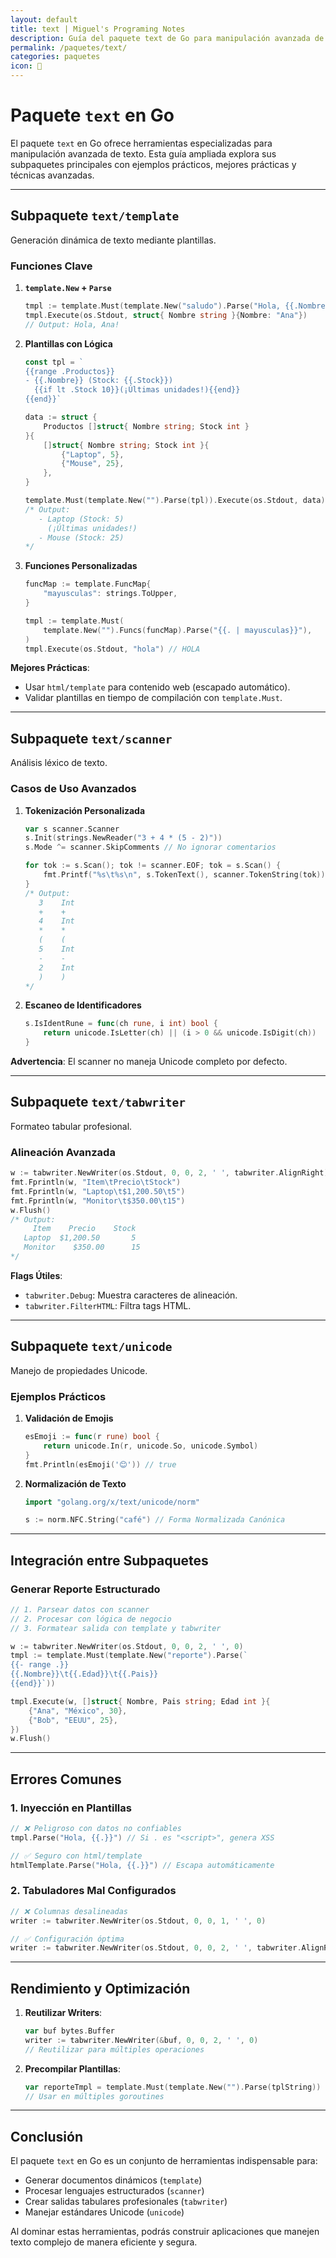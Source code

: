 ```yaml
---
layout: default
title: text | Miguel's Programing Notes
description: Guía del paquete text de Go para manipulación avanzada de texto
permalink: /paquetes/text/
categories: paquetes
icon: 📝
---
```


# Paquete `text` en Go

El paquete `text` en Go ofrece herramientas especializadas para manipulación avanzada de texto. Esta guía ampliada explora sus subpaquetes principales con ejemplos prácticos, mejores prácticas y técnicas avanzadas.  

---

## Subpaquete `text/template`

Generación dinámica de texto mediante plantillas.  

### Funciones Clave

1. **`template.New` + `Parse`**

   ```go  
   tmpl := template.Must(template.New("saludo").Parse("Hola, {{.Nombre}}!"))  
   tmpl.Execute(os.Stdout, struct{ Nombre string }{Nombre: "Ana"})  
   // Output: Hola, Ana!  
   ```  

2. **Plantillas con Lógica**

   ```go  
   const tpl = `  
   {{range .Productos}}  
   - {{.Nombre}} (Stock: {{.Stock}})  
     {{if lt .Stock 10}}(¡Últimas unidades!){{end}}  
   {{end}}`  

   data := struct {  
       Productos []struct{ Nombre string; Stock int }  
   }{  
       []struct{ Nombre string; Stock int }{  
           {"Laptop", 5},  
           {"Mouse", 25},  
       },  
   }  

   template.Must(template.New("").Parse(tpl)).Execute(os.Stdout, data)  
   /* Output:  
      - Laptop (Stock: 5)  
        (¡Últimas unidades!)  
      - Mouse (Stock: 25)  
   */  
   ```  

3. **Funciones Personalizadas**

   ```go  
   funcMap := template.FuncMap{  
       "mayusculas": strings.ToUpper,  
   }  

   tmpl := template.Must(  
       template.New("").Funcs(funcMap).Parse("{{. | mayusculas}}"),  
   )  
   tmpl.Execute(os.Stdout, "hola") // HOLA  
   ```  

**Mejores Prácticas**:

- Usar `html/template` para contenido web (escapado automático).  
- Validar plantillas en tiempo de compilación con `template.Must`.  

---

## Subpaquete `text/scanner`

Análisis léxico de texto.  

### Casos de Uso Avanzados

1. **Tokenización Personalizada**

   ```go  
   var s scanner.Scanner  
   s.Init(strings.NewReader("3 + 4 * (5 - 2)"))  
   s.Mode ^= scanner.SkipComments // No ignorar comentarios  

   for tok := s.Scan(); tok != scanner.EOF; tok = s.Scan() {  
       fmt.Printf("%s\t%s\n", s.TokenText(), scanner.TokenString(tok))  
   }  
   /* Output:  
      3    Int  
      +    +  
      4    Int  
      *    *  
      (    (  
      5    Int  
      -    -  
      2    Int  
      )    )  
   */  
   ```  

2. **Escaneo de Identificadores**

   ```go  
   s.IsIdentRune = func(ch rune, i int) bool {  
       return unicode.IsLetter(ch) || (i > 0 && unicode.IsDigit(ch))  
   }  
   ```  

**Advertencia**: El scanner no maneja Unicode completo por defecto.  

---

## Subpaquete `text/tabwriter`

Formateo tabular profesional.  

### Alineación Avanzada

```go  
w := tabwriter.NewWriter(os.Stdout, 0, 0, 2, ' ', tabwriter.AlignRight)  
fmt.Fprintln(w, "Item\tPrecio\tStock")  
fmt.Fprintln(w, "Laptop\t$1,200.50\t5")  
fmt.Fprintln(w, "Monitor\t$350.00\t15")  
w.Flush()  
/* Output:  
     Item    Precio    Stock  
   Laptop  $1,200.50       5  
   Monitor    $350.00      15  
*/  
```  

**Flags Útiles**:

- `tabwriter.Debug`: Muestra caracteres de alineación.  
- `tabwriter.FilterHTML`: Filtra tags HTML.  

---

## Subpaquete `text/unicode`

Manejo de propiedades Unicode.  

### Ejemplos Prácticos

1. **Validación de Emojis**

   ```go  
   esEmoji := func(r rune) bool {  
       return unicode.In(r, unicode.So, unicode.Symbol)  
   }  
   fmt.Println(esEmoji('😊')) // true  
   ```  

2. **Normalización de Texto**

   ```go  
   import "golang.org/x/text/unicode/norm"  

   s := norm.NFC.String("café") // Forma Normalizada Canónica  
   ```  

---

## Integración entre Subpaquetes  

### Generar Reporte Estructurado

```go  
// 1. Parsear datos con scanner  
// 2. Procesar con lógica de negocio  
// 3. Formatear salida con template y tabwriter  

w := tabwriter.NewWriter(os.Stdout, 0, 0, 2, ' ', 0)  
tmpl := template.Must(template.New("reporte").Parse(`  
{{- range .}}  
{{.Nombre}}\t{{.Edad}}\t{{.Pais}}  
{{end}}`))  

tmpl.Execute(w, []struct{ Nombre, Pais string; Edad int }{  
    {"Ana", "México", 30},  
    {"Bob", "EEUU", 25},  
})  
w.Flush()  
```  

---

## Errores Comunes  

### 1. Inyección en Plantillas

```go  
// ❌ Peligroso con datos no confiables  
tmpl.Parse("Hola, {{.}}") // Si . es "<script>", genera XSS  

// ✅ Seguro con html/template  
htmlTemplate.Parse("Hola, {{.}}") // Escapa automáticamente  
```  

### 2. Tabuladores Mal Configurados

```go  
// ❌ Columnas desalineadas  
writer := tabwriter.NewWriter(os.Stdout, 0, 0, 1, ' ', 0)  

// ✅ Configuración óptima  
writer := tabwriter.NewWriter(os.Stdout, 0, 0, 2, ' ', tabwriter.AlignRight)  
```  

---

## Rendimiento y Optimización  

1. **Reutilizar Writers**:

   ```go  
   var buf bytes.Buffer  
   writer := tabwriter.NewWriter(&buf, 0, 0, 2, ' ', 0)  
   // Reutilizar para múltiples operaciones  
   ```  

2. **Precompilar Plantillas**:

   ```go  
   var reporteTmpl = template.Must(template.New("").Parse(tplString))  
   // Usar en múltiples goroutines  
   ```  

---

## Conclusión

El paquete `text` en Go es un conjunto de herramientas indispensable para:

- Generar documentos dinámicos (`template`)  
- Procesar lenguajes estructurados (`scanner`)  
- Crear salidas tabulares profesionales (`tabwriter`)  
- Manejar estándares Unicode (`unicode`)  

Al dominar estas herramientas, podrás construir aplicaciones que manejen texto complejo de manera eficiente y segura.  
